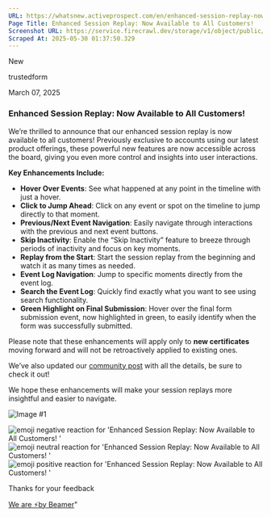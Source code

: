 ```yaml
---
URL: https://whatsnew.activeprospect.com/en/enhanced-session-replay-now-available-to-all-customers-jbmV3gVc
Page Title: Enhanced Session Replay: Now Available to All Customers! 
Screenshot URL: https://service.firecrawl.dev/storage/v1/object/public/media/screenshot-53359452-1911-4cc5-b0d5-2cd6a1123df3.png
Scraped At: 2025-05-30 01:37:50.329
---
```

New






trustedform



March 07, 2025

### Enhanced Session Replay: Now Available to All Customers!

We’re thrilled to announce that our enhanced session replay is now available to all customers! Previously exclusive to accounts using our latest product offerings, these powerful new features are now accessible across the board, giving you even more control and insights into user interactions.

**Key Enhancements Include:**

- **Hover Over Events**: See what happened at any point in the timeline with just a hover.
- **Click to Jump Ahead**: Click on any event or spot on the timeline to jump directly to that moment.
- **Previous/Next Event Navigation**: Easily navigate through interactions with the previous and next event buttons.
- **Skip Inactivity**: Enable the “Skip Inactivity” feature to breeze through periods of inactivity and focus on key moments.
- **Replay from the Start**: Start the session replay from the beginning and watch it as many times as needed.
- **Event Log Navigation**: Jump to specific moments directly from the event log.
- **Search the Event Log**: Quickly find exactly what you want to see using search functionality.
- **Green Highlight on Final Submission**: Hover over the final form submission event, now highlighted in green, to easily identify when the form was successfully submitted.

Please note that these enhancements will apply only to **new certificates** moving forward and will not be retroactively applied to existing ones.

We’ve also updated our [community post](https://community.activeprospect.com/posts/4776894-trustedform-session-replay-enhancements) with all the details, be sure to check it out!

We hope these enhancements will make your session replays more insightful and easier to navigate.

![Image #1](https://lh7-rt.googleusercontent.com/slidesz/AGV_vUeAdPqmi2xyfXh2ZKGK4prF8ioovrUuQiSs6Wv6szkMO6-QoPcc5yyw3hK7fGtngc_M-G_o95AxTLEcN8dSdW2i_R8fQmO3jzb5o6kX5fG9RNVSKaLPliWHwrLiXyml-bjc_9vIG1lowDYcItwciAcgztts523F=s2048?key=n5OzB4AxAK_pnq0nuCpJ4Q&v=4)

![emoji negative reaction for 'Enhanced Session Replay: Now Available to All Customers! '](https://app.getbeamer.com/images/emojiNeg.svg)![emoji neutral reaction for 'Enhanced Session Replay: Now Available to All Customers! '](https://app.getbeamer.com/images/emojiNeut.svg)![emoji positive reaction for 'Enhanced Session Replay: Now Available to All Customers! '](https://app.getbeamer.com/images/emojiPos.svg)

Thanks for your feedback

[We are ⚡by Beamer](https://www.getbeamer.com/?ref=watermark_MErKJCnu12412_public&company=ActiveProspect&watermarkRef=powered&utm_term=MErKJCnu12412&utm_content=ActiveProspect&utm_source=standalone&utm_medium=footer&utm_campaign=powered)"

